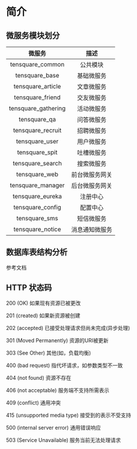 # 简介

## 微服务模块划分

|       微服务        |      描述      |
| :-----------------: | :------------: |
|  tensquare_common   |    公共模块    |
|   tensquare_base    |   基础微服务   |
|  tensquare_article  |   文章微服务   |
|  tensquare_friend   |   交友微服务   |
| tensquare_gathering |   活动微服务   |
|    tensquare_qa     |   问答微服务   |
|  tensquare_recruit  |   招聘微服务   |
|   tensquare_user    |   用户微服务   |
|   tensquare_spit    |   吐槽微服务   |
|  tensquare_search   |   搜索微服务   |
|    tensquare_web    | 前台微服务网关 |
|  tensquare_manager  | 后台微服务网关 |
|  tensquare_eureka   |    注册中心    |
|  tensquare_config   |    配置中心    |
|    tensquare_sms    |   短信微服务   |
|  tensquare_notice   | 消息通知微服务 |



## 数据库表结构分析

参考文档



## HTTP 状态码

200 (OK) 如果现有资源已被更改

201  (created) 如果新资源被创建

202  (accepted) 已接受处理请求但尚未完成(异步处理)

301 (Moved Permanently) 资源的URI被更新

303 (See Other) 其他(如，负载均衡)

400 (bad request) 指代坏请求，如参数类型不一致

404 (not found) 资源不存在

406 (not acceptable) 服务端不支持所需表示

409 (conflict) 通用冲突

415 (unsupported media type) 接受到的表示不受支持

500 (internal server error) 通用错误响应

503 (Service Unavailable) 服务当前无法处理请求